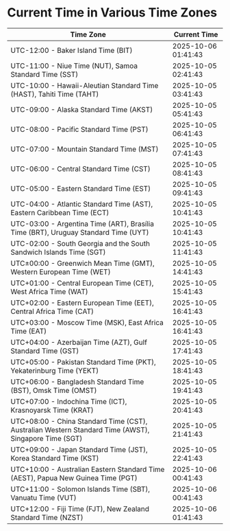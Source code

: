 # Current Time in Various Time Zones

| Time Zone | Current Time |
|-----------|--------------|
| UTC-12:00 - Baker Island Time (BIT) | 2025-10-06 01:41:43 |
| UTC-11:00 - Niue Time (NUT), Samoa Standard Time (SST) | 2025-10-05 02:41:43 |
| UTC-10:00 - Hawaii-Aleutian Standard Time (HAST), Tahiti Time (TAHT) | 2025-10-05 03:41:43 |
| UTC-09:00 - Alaska Standard Time (AKST) | 2025-10-05 05:41:43 |
| UTC-08:00 - Pacific Standard Time (PST) | 2025-10-05 06:41:43 |
| UTC-07:00 - Mountain Standard Time (MST) | 2025-10-05 07:41:43 |
| UTC-06:00 - Central Standard Time (CST) | 2025-10-05 08:41:43 |
| UTC-05:00 - Eastern Standard Time (EST) | 2025-10-05 09:41:43 |
| UTC-04:00 - Atlantic Standard Time (AST), Eastern Caribbean Time (ECT) | 2025-10-05 10:41:43 |
| UTC-03:00 - Argentina Time (ART), Brasília Time (BRT), Uruguay Standard Time (UYT) | 2025-10-05 10:41:43 |
| UTC-02:00 - South Georgia and the South Sandwich Islands Time (SGT) | 2025-10-05 11:41:43 |
| UTC±00:00 - Greenwich Mean Time (GMT), Western European Time (WET) | 2025-10-05 14:41:43 |
| UTC+01:00 - Central European Time (CET), West Africa Time (WAT) | 2025-10-05 15:41:43 |
| UTC+02:00 - Eastern European Time (EET), Central Africa Time (CAT) | 2025-10-05 16:41:43 |
| UTC+03:00 - Moscow Time (MSK), East Africa Time (EAT) | 2025-10-05 16:41:43 |
| UTC+04:00 - Azerbaijan Time (AZT), Gulf Standard Time (GST) | 2025-10-05 17:41:43 |
| UTC+05:00 - Pakistan Standard Time (PKT), Yekaterinburg Time (YEKT) | 2025-10-05 18:41:43 |
| UTC+06:00 - Bangladesh Standard Time (BST), Omsk Time (OMST) | 2025-10-05 19:41:43 |
| UTC+07:00 - Indochina Time (ICT), Krasnoyarsk Time (KRAT) | 2025-10-05 20:41:43 |
| UTC+08:00 - China Standard Time (CST), Australian Western Standard Time (AWST), Singapore Time (SGT) | 2025-10-05 21:41:43 |
| UTC+09:00 - Japan Standard Time (JST), Korea Standard Time (KST) | 2025-10-05 22:41:43 |
| UTC+10:00 - Australian Eastern Standard Time (AEST), Papua New Guinea Time (PGT) | 2025-10-06 00:41:43 |
| UTC+11:00 - Solomon Islands Time (SBT), Vanuatu Time (VUT) | 2025-10-06 00:41:43 |
| UTC+12:00 - Fiji Time (FJT), New Zealand Standard Time (NZST) | 2025-10-06 01:41:43 |
